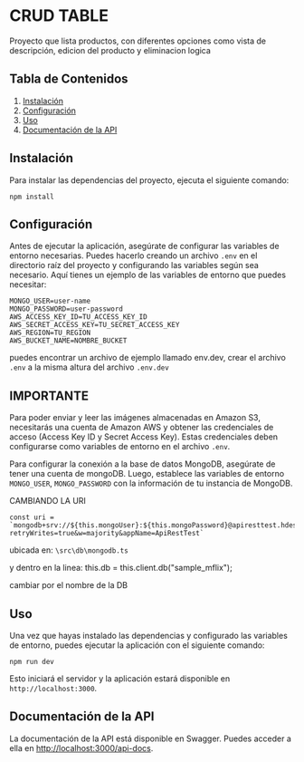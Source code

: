 # CRUD TABLE

Proyecto que lista productos, con diferentes opciones como vista de descripción, edicion del producto y eliminacion logica

## Tabla de Contenidos

1. [Instalación](#instalación)
2. [Configuración](#configuración)
3. [Uso](#uso)
4. [Documentación de la API](#documentación-de-la-api)

## Instalación

Para instalar las dependencias del proyecto, ejecuta el siguiente comando:

    npm install

## Configuración

Antes de ejecutar la aplicación, asegúrate de configurar las variables de entorno necesarias. Puedes hacerlo creando un archivo `.env` en el directorio raíz del proyecto y configurando las variables según sea necesario. Aquí tienes un ejemplo de las variables de entorno que puedes necesitar:

    MONGO_USER=user-name
    MONGO_PASSWORD=user-password
    AWS_ACCESS_KEY_ID=TU_ACCESS_KEY_ID
    AWS_SECRET_ACCESS_KEY=TU_SECRET_ACCESS_KEY
    AWS_REGION=TU_REGION
    AWS_BUCKET_NAME=NOMBRE_BUCKET

puedes encontrar un archivo de ejemplo llamado env.dev, crear el archivo `.env` a la misma altura del archivo `.env.dev`

## IMPORTANTE

Para poder enviar y leer las imágenes almacenadas en Amazon S3, necesitarás una cuenta de Amazon AWS y obtener las credenciales de acceso (Access Key ID y Secret Access Key). Estas credenciales deben configurarse como variables de entorno en el archivo `.env`.

Para configurar la conexión a la base de datos MongoDB, asegúrate de tener una cuenta de mongoDB. Luego, establece las variables de entorno `MONGO_USER`, `MONGO_PASSWORD` con la información de tu instancia de MongoDB.

CAMBIANDO LA URI

    const uri = `mongodb+srv://${this.mongoUser}:${this.mongoPassword}@apiresttest.hdeslhu.mongodb.net/?retryWrites=true&w=majority&appName=ApiRestTest`

ubicada en: `\src\db\mongodb.ts`

y dentro en la linea:
this.db = this.client.db("sample_mflix");

cambiar por el nombre de la DB

## Uso

Una vez que hayas instalado las dependencias y configurado las variables de entorno, puedes ejecutar la aplicación con el siguiente comando:

    npm run dev

Esto iniciará el servidor y la aplicación estará disponible en `http://localhost:3000`.

## Documentación de la API

La documentación de la API está disponible en Swagger. Puedes acceder a ella en [http://localhost:3000/api-docs](http://localhost:3000/api-docs).
